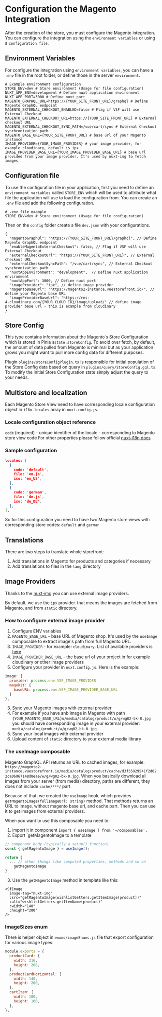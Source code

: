# Configuration the Magento Integration

After the creation of the store, you must configure the Magento integration. You can configure the integration using the `environment variables` or using a `configuration file`.

## Environment Variables

For configure the integration using `environment variables`, you can have a `.env` file in the root folder, or define those in the server `environment`.

```dotenv
# Example environment configuration
STORE_ENV=dev # Store environment (Usage for file configuration)
NUXT_APP_ENV=development # Define nuxt application environment
NUXT_APP_PORT=3000 # Define nuxt port
MAGENTO_GRAPHQL_URL=https://{YOUR_SITE_FRONT_URL}/graphql # Define Magento GraphQL endpoint
MAGENTO_EXTERNAL_CHECKOUT_ENABLED=false # Flag if VSF will use External Checkout
MAGENTO_EXTERNAL_CHECKOUT_URL=https://{YOUR_SITE_FRONT_URL} # External checkout URL
MAGENTO_EXTERNAL_CHECKOUT_SYNC_PATH=/vue/cart/sync # External Checkout synchronization path
MAGENTO_BASE_URL={YOUR_SITE_FRONT_URL} # base url of your Magento instance
IMAGE_PROVIDER={YOUR_IMAGE_PROVIDER} # your image provider, for example cloudinary, default is ipx
IMAGE_PROVIDER_BASE_URL={YOUR_IMAGE_PROVIDER_BASE_URL} # base url provided from your image provider. It's used by nuxt-img to fetch images
```

## Configuration file

To use the configuration file in your application, first you need to define an `environment variables` called `STORE_ENV` which will be used to attribute what file the application will use to load the configuration from. You can create an `.env` file and add the following configuration.

```dotenv
# .env file example
STORE_ENV=dev # Store environment (Usage for file configuration)
```

Then on the `config` folder create a file `dev.json` with your configurations.

```json5
{
  "magentoGraphQl": "https://{YOUR_SITE_FRONT_URL}/graphql", // Define Magento GraphQL endpoint
  "enableMagentoExternalCheckout": false, // Flag if VSF will use External Checkout
  "externalCheckoutUrl": "https://{YOUR_SITE_FRONT_URL}", // External checkout URL
  "externalCheckoutSyncPath": "/vue/cart/sync", // External Checkout synchronization path
  "nuxtAppEnvironment": "development",  // Define nuxt application environment
  "nuxtAppPort": 3000, // Define nuxt port
  "imageProvider": "ipx", // define image provider
  "magentoBaseUrl": "https://magento2-instance.vuestorefront.io/", // define your Magento base URL
  "imageProviderBaseUrl": "https://res-4.cloudinary.com/{YOUR_CLOUD_ID}/image/upload/" // define image provider base url - this is example from cloudinary
}
```


## Store Config
This type contains information about the Magento's Store Configuration which is stored in Pinia `$state.storeConfig`. To avoid over fetch, by default, the amount of data pulled from Magento is minimal but as your application grows you might want to pull more config data for different purposes.

Plugin `plugins/storeConfigPlugin.ts` is responsible for initial population of the Store Config data based on query in `plugins/query/StoreConfig.gql.ts`. To modify the initial Store Configuration state simply adjust the query to your needs.

## Multistore and localization

Each Magento Store View need to have corresponding locale configuration object in `i18n.locales` array in `nuxt.config.js`.

### Locale configuration object reference

`code` (required) - unique identifier of the locale - corresponding to Magento store view code
For other properties please follow official [nuxt-i18n docs](https://i18n.nuxtjs.org/options-reference#locales)

### Sample configuration

```json
locales: [
  {
    code: 'default',
    file: 'en.js',
    iso: 'en_US',
  },
  {
    code: 'german',
    file: 'de.js',
    iso: 'de_DE',
  },
],
  ```
So for this configuration you need to have two Magento store views with corresponding store codes: `default` and `german`

## Translations

There are two steps to translate whole storefront:
1. Add translations in Magento for products and categories if necessary
2. Add translations to files in the `lang` directory


## Image Providers
Thanks to the [nuxt-img](https://image.nuxtjs.org/) you can use external image providers.

By default, we use the `ipx` provider. that means the images are fetched from Magento, and from `static` directory.

### How to configure external image provider

1. Configure ENV variables
  1. `MAGENTO_BASE_URL` - base URL of Magento shop. It's used by the `useImage` composable to extract image's path from full Magento URL.
  2. `IMAGE_PROVIDER` - for example: `cloudinary`. List of available providers is [here](https://image.nuxtjs.org/getting-started/providers)
  3. `IMAGE_PROVIDER_BASE_URL` - the base url of your project in for example cloudinary or other image providers
2. Configure your provider in `nuxt.config.js`. Here is the example:
```javascript
image: {
  provider: process.env.VSF_IMAGE_PROVIDER
  magekit: {
    baseURL: process.env.VSF_IMAGE_PROVIDER_BASE_URL
  }
},
```
3. Sync your Magento images with external provider
  1. For example if you have anb image in Magento with path `{YOUR_MAGENTO_BASE_URL}o/media/catalog/product/w/g/wg02-bk-0.jpg`
     you should have corresponding image in your external provider: `media/catalog/product/w/g/wg02-bk-0.jpg`
4. Sync your local images with external provider
  1. Upload content of `static` directory to your external media library

### The useImage composable

Magento GraphQL API returns an URL to cached images, for example: `https://magento2-instance.vuestorefront.io/media/catalog/product/cache/d3f55929541f2d022ca06067148d0eae/w/g/wg02-bk-0.jpg`.
When you basically download all images from your server (from media) directory, paths are different, they does not include `cache/***/` part.

Because of that, we created the `useImage` hook, which provides `getMagentoImage(fullImageUrl: string)` method.
That methods returns an URL to image, without magento base url, and cache part. Then you can use it to get images from external providers.


When you want to use this composable you need to:

1. import it in component
   `import { useImage } from '~/composables';`
2. Export `getMagentoImage to a template
```javascript
// component body (typically a setup() function)
const { getMagentoImage } = useImage();

return {
  ... // other things like computed properties, methods and so on
    getMagentoImage
}
```
3. Use the `getMagentoImage` method in template like this:
```vue
<SfImage
  image-tag="nuxt-img"
  :src="getMagentoImage(wishlistGetters.getItemImage(product))"
  :alt="wishlistGetters.getItemName(product)"
  :width="140"
  :height="200"
/>
```

### ImageSizes enum
There is helper object in `enums/imageEnums.js` file that export configuration for various image types:
```javascript
module.exports = {
  productCard: {
    width: 216,
    height: 268,
  },
  productCardHorizontal: {
    width: 140,
    height: 200,
  },
  cartItem: {
    width: 100,
    height: 100,
  },
};

```
